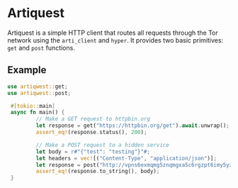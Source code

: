 # Artiquest
Artiquest is a simple HTTP client that routes all requests through the Tor network using the `arti_client` and `hyper`.
It provides two basic primitives: `get` and `post` functions.

## Example
```rust
use artiqwest::get;
use artiqwest::post;

 #[tokio::main]
 async fn main() {
         // Make a GET request to httpbin.org
         let response = get("https://httpbin.org/get").await.unwrap();
         assert_eq!(response.status(), 200);

         // Make a POST request to a hidden service
         let body = r#"{"test": "testing"}"#;
         let headers = vec![("Content-Type", "application/json")];
         let response = post("http://vpns6exmqmg5znqmgxa5c6rgzpt6imy5yzrbsoszovgfipdjypnchpyd.onion/echo", body, Some(headers)).await.unwrap();
         assert_eq!(response.to_string(), body);
 }
 ```
